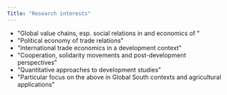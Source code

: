 ```yaml
---
Title: "Research interests"
---
```


- "Global value chains, esp. social relations in and economics of "
- "Political economy of trade relations"
- "International trade economics in a development context"
- "Cooperation, solidarity movements and post-development perspectives"
- "Quantitative approaches to development studies"
- "Particular focus on the above in Global South contexts and agricultural applications"
